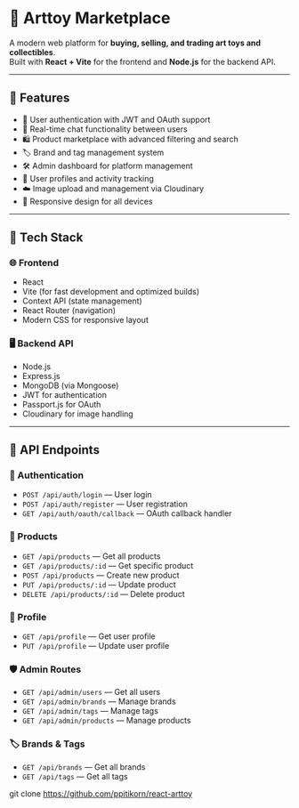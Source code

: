 # 🧸 Arttoy Marketplace

A modern web platform for **buying, selling, and trading art toys and collectibles**.  
Built with **React + Vite** for the frontend and **Node.js** for the backend API.

---

## 🚀 Features

- 🔐 User authentication with JWT and OAuth support  
- 💬 Real-time chat functionality between users  
- 🛍️ Product marketplace with advanced filtering and search  
- 🏷️ Brand and tag management system  
- 🛠️ Admin dashboard for platform management  
- 👤 User profiles and activity tracking  
- ☁️ Image upload and management via Cloudinary  
- 📱 Responsive design for all devices  

---

## 🧰 Tech Stack

### 🌐 Frontend

- React  
- Vite (for fast development and optimized builds)  
- Context API (state management)  
- React Router (navigation)  
- Modern CSS for responsive layout  

### 🖥️ Backend API

- Node.js  
- Express.js  
- MongoDB (via Mongoose)  
- JWT for authentication  
- Passport.js for OAuth  
- Cloudinary for image handling  

---

## 🔌 API Endpoints

### 🔑 Authentication

- `POST /api/auth/login` — User login  
- `POST /api/auth/register` — User registration  
- `GET /api/auth/oauth/callback` — OAuth callback handler  

### 🧸 Products

- `GET /api/products` — Get all products  
- `GET /api/products/:id` — Get specific product  
- `POST /api/products` — Create new product  
- `PUT /api/products/:id` — Update product  
- `DELETE /api/products/:id` — Delete product  

### 👤 Profile

- `GET /api/profile` — Get user profile  
- `PUT /api/profile` — Update user profile  

### 🛡️ Admin Routes

- `GET /api/admin/users` — Get all users  
- `GET /api/admin/brands` — Manage brands  
- `GET /api/admin/tags` — Manage tags  
- `GET /api/admin/products` — Manage products  

### 🏷️ Brands & Tags

- `GET /api/brands` — Get all brands  
- `GET /api/tags` — Get all tags  


git clone https://github.com/ppitikorn/react-arttoy

